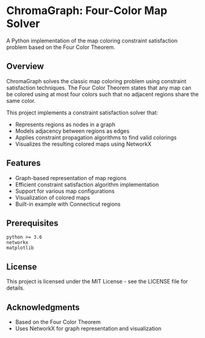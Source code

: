 # ChromaGraph: Four-Color Map Solver

A Python implementation of the map coloring constraint satisfaction problem based on the Four Color Theorem.

## Overview

ChromaGraph solves the classic map coloring problem using constraint satisfaction techniques. The Four Color Theorem states that any map can be colored using at most four colors such that no adjacent regions share the same color.

This project implements a constraint satisfaction solver that:
- Represents regions as nodes in a graph
- Models adjacency between regions as edges
- Applies constraint propagation algorithms to find valid colorings
- Visualizes the resulting colored maps using NetworkX

## Features

- Graph-based representation of map regions
- Efficient constraint satisfaction algorithm implementation
- Support for various map configurations
- Visualization of colored maps
- Built-in example with Connecticut regions

## Prerequisites

```
python >= 3.6
networkx
matplotlib
```

## License

This project is licensed under the MIT License - see the LICENSE file for details.

## Acknowledgments

- Based on the Four Color Theorem
- Uses NetworkX for graph representation and visualization